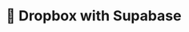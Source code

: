 <style>h1 { border-bottom: 0; } </style>

<div align="center" style="border-none"><h1>🌱 Dropbox with Supabase</h1></div>
